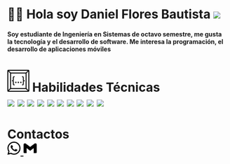 # 👨‍💻 Hola soy Daniel Flores Bautista <img src="https://media1.giphy.com/media/v1.Y2lkPTc5MGI3NjExbGh5bWh3N243bHpydmNicDBmYjY0dnEwbjhsdXd1aTBicjI1ajJsdSZlcD12MV9pbnRlcm5hbF9naWZfYnlfaWQmY3Q9Zw/hAllPPhAuqKM90z26Q/giphy.gif" width="100">

#### Soy estudiante de Ingeniería en Sistemas de octavo semestre, me gusta la tecnología y el desarrollo de software. Me interesa la programación, el desarrollo de aplicaciones móviles

<a>
  <h1>
    <img src="IMAGENES/codeium.svg" width="50">
    Habilidades Técnicas
    <br>
    <img src="https://img.shields.io/badge/Python-3776AB?style=for-the-badge&logo=python&logoColor=white"> 
    <img src="https://img.shields.io/badge/Java-007396?style=for-the-badge&logo=java&logoColor=white"> 
    <img src="https://img.shields.io/badge/JavaScript-F7DF1E?style=for-the-badge&logo=javascript&logoColor=black"> 
    <img src="https://img.shields.io/badge/HTML5-E34F26?style=for-the-badge&logo=html5&logoColor=white"> 
    <img src="https://img.shields.io/badge/CSS3-1572B6?style=for-the-badge&logo=css3&logoColor=white"> 
    <img src="https://img.shields.io/badge/MySQL-4479A1?style=for-the-badge&logo=mysql&logoColor=white"> 
    <img src="https://img.shields.io/badge/MongoDB-47A248?style=for-the-badge&logo=mongodb&logoColor=white">  
    <img src="https://img.shields.io/badge/PostgreSQL-336791?style=for-the-badge&logo=postgresql&logoColor=white"> 
    <img src="https://img.shields.io/badge/Visual_Studio_Code-007ACC?style=for-the-badge&logo=visual-studio-code&logoColor=white"> 
    <img src="https://img.shields.io/badge/Postman-FF6C37?style=for-the-badge&logo=postman&logoColor=white">
              
    
  </h1> 
</a>

<a>
  <h1>
    Contactos
    <br>
    <a href="https://www.whatsapp.com/" target="_blank">
    <img src="IMAGENES/whatsapp.svg" width="30">
    </a>
    <a href="https://www.whatsapp.com/" target="_blank">
    <img src="IMAGENES/gmail.svg" width="30">
    </a>

  </h1>
  
</a>



